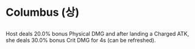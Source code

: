 # Columbus (상)

##

Host deals 20.0% bonus Physical DMG and after landing a Charged ATK, she deals 30.0% bonus Crit DMG for 4s (can be refreshed).
